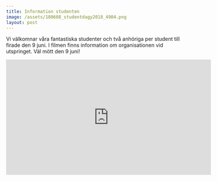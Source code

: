 ```yaml
---
title: Information studenten
image: /assets/180608_studentdagy2018_4904.png
layout: post
---
```


Vi välkomnar våra fantastiska studenter och två anhöriga per student till firade den 9 juni.
I filmen finns information om organisationen vid utspringet. Väl mött den 9 juni!
<br>
<iframe width="560" height="315" src="https://www.youtube.com/embed/qOjm1AZ09r4" frameborder="0" allow="accelerometer; autoplay; encrypted-media; gyroscope; picture-in-picture" allowfullscreen></iframe>
